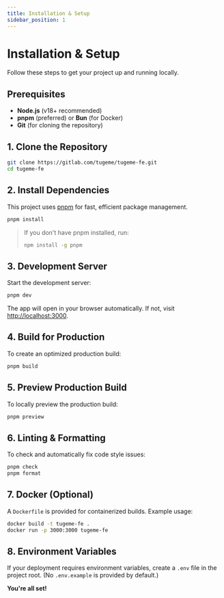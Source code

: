 ```yaml
---
title: Installation & Setup
sidebar_position: 1
---
```


# Installation & Setup

Follow these steps to get your project up and running locally.

## Prerequisites

- **Node.js** (v18+ recommended)
- **pnpm** (preferred) or **Bun** (for Docker)
- **Git** (for cloning the repository)

## 1. Clone the Repository

```bash
git clone https://gitlab.com/tugeme/tugeme-fe.git
cd tugeme-fe
```

## 2. Install Dependencies

This project uses [pnpm](https://pnpm.io/) for fast, efficient package management.

```bash
pnpm install
```

> If you don't have pnpm installed, run:
> ```bash
> npm install -g pnpm
> ```

## 3. Development Server

Start the development server:

```bash
pnpm dev
```

The app will open in your browser automatically. If not, visit [http://localhost:3000](http://localhost:3000).

## 4. Build for Production

To create an optimized production build:

```bash
pnpm build
```

## 5. Preview Production Build

To locally preview the production build:

```bash
pnpm preview
```

## 6. Linting & Formatting

To check and automatically fix code style issues:

```bash
pnpm check
pnpm format
```

## 7. Docker (Optional)

A `Dockerfile` is provided for containerized builds. Example usage:

```bash
docker build -t tugeme-fe .
docker run -p 3000:3000 tugeme-fe
```

## 8. Environment Variables

If your deployment requires environment variables, create a `.env` file in the project root. (No `.env.example` is provided by default.)



**You're all set!**  
